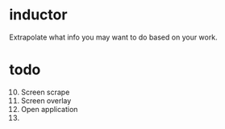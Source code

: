 # inductor
Extrapolate what info you may want to do based on your work.

# todo
10. Screen scrape
20. Screen overlay
30. Open application
40. 

